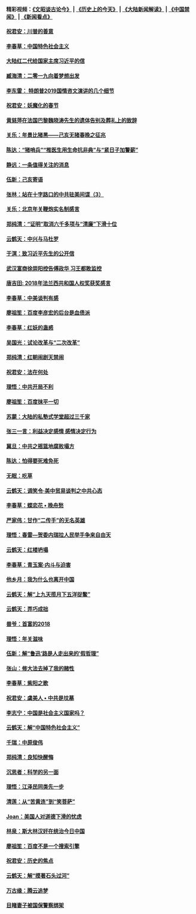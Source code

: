 #### 精彩视频：[《文昭谈古论今》](http://45.32.25.56/wenzhao) | [《历史上的今天》](http://45.32.25.56/today-in-history) | [《大陆新闻解读》](http://45.32.25.56/ntdtv-comedy) | [《中国禁闻》](http://45.32.25.56/ntdtv-news) | [《新闻看点》](http://45.32.25.56/news-insight) 

 #### [祝君安：川普的善意](../pages/nsc993/n11032077.md?t=02090031) 

#### [李春草：中国特色社会主义](../pages/nsc993/n11032132.md?t=02090031) 

#### [大陆红二代给国家主席习近平的信](../pages/nsc993/n11031995.md?t=02090031) 

#### [臧海清：二零一九向着梦想出发](../pages/nsc993/n11031959.md?t=02090031) 

#### [李东雷： 特朗普2019国情咨文演讲的几个细节](../pages/nsc993/n11031943.md?t=02090031) 

#### [祝君安：妖魔化的春节](../pages/nsc993/n11031747.md?t=02090031) 

#### [黄慈萍在法国巴黎魏晓涛先生的遗体告别及葬礼上的致辞](../pages/nsc993/n11031419.md?t=02090031) 

#### [关乐：年景比猪黑——己亥无猪春晚之征兆](../pages/nsc993/n11031494.md?t=02090031) 

#### [陈达：“猪哨兵”“推医生用生命抗非典”与“紧日子加警薪”](../pages/nsc993/n11027746.md?t=02090031) 

#### [静远：一条值得关注的消息](../pages/nsc993/n11024470.md?t=02090031) 

#### [伍新：己亥寄语](../pages/nsc993/n11024543.md?t=02090031) 

#### [张林：站在十字路口的中共驻美间谍（3）](../pages/nsc993/n11023043.md?t=02090031) 

#### [关乐：北京年关鞭炮实名制感言](../pages/nsc993/n11022630.md?t=02090031) 

#### [郑纯清：“证明”取消六千多项与“清廉”下滑十位](../pages/nsc993/n11022638.md?t=02090031) 

#### [云鹤天：中兴与马杜罗](../pages/nsc993/n11022620.md?t=02090031) 

#### [于溟：致习近平先生的公开信](../pages/nsc993/n11022593.md?t=02090031) 

#### [武汉富商徐崇阳控告傅政华 习王都敢监控](../pages/nsc993/n11022212.md?t=02090031) 

#### [唐吉田: 2018年法兰西共和国人权奖获奖感言](../pages/nsc993/n11021537.md?t=02090031) 

#### [李春草：中美谈判有感](../pages/nsc993/n11019776.md?t=02090031) 

#### [廖祖笙：百度李彦宏的后台是血债派](../pages/nsc993/n11019767.md?t=02090031) 

#### [李春草：红妖的蛊惑](../pages/nsc993/n11017095.md?t=02090031) 

#### [吴国光：试论改革与“二次改革”](../pages/nsc993/n11017055.md?t=02090031) 

#### [郑纯清：红朝闹剧天禁闹](../pages/nsc993/n11017030.md?t=02090031) 

#### [祝君安：法在何处](../pages/nsc993/n11017021.md?t=02090031) 

#### [理悟：中共开局不利](../pages/nsc993/n11016938.md?t=02090031) 

#### [廖祖笙：百度抹平一切](../pages/nsc993/n11014925.md?t=02090031) 

#### [苏蒙：大陆的私塾式学堂超过三千家](../pages/nsc993/n11014334.md?t=02090031) 

#### [张三一言：利益决定感情 感情决定行为](../pages/nsc993/n11012463.md?t=02090031) 

#### [冀旦：中共之摇篮地腐败塌方](../pages/nsc993/n11009533.md?t=02090031) 

#### [陈达：怕得要死难免死](../pages/nsc993/n11009520.md?t=02090031) 

#### [无眠：吃草](../pages/nsc993/n11007940.md?t=02090031) 

#### [云鹤天：调笑令‧美中贸易谈判之中共心态](../pages/nsc993/n11007670.md?t=02090031) 

#### [李春草：蝶恋花  •  晚舟愁](../pages/nsc993/n11006605.md?t=02090031) 

#### [严家伟：甘作“二传手”的无名英雄](../pages/nsc993/n11005340.md?t=02090031) 

#### [理悟：春雷—贺委内瑞拉人民举手争来自由天](../pages/nsc993/n11005334.md?t=02090031) 

#### [云鹤天：红楼坍塌](../pages/nsc993/n11005318.md?t=02090031) 

#### [李春草：青玉案·内斗与迫害](../pages/nsc993/n11005306.md?t=02090031) 

#### [他乡月：我为什么也离开中国](../pages/nsc993/n11003553.md?t=02090031) 

#### [云鹤天：解“上九天揽月下五洋捉鳖”](../pages/nsc993/n11000750.md?t=02090031) 

#### [云鹤天：弄巧成拙](../pages/nsc993/n11000722.md?t=02090031) 

#### [兽爷：首富的2018](../pages/nsc993/n11000693.md?t=02090031) 

#### [理悟：年关滋味](../pages/nsc993/n10998847.md?t=02090031) 

#### [伍新：解“鲁迅‘路是人走出来的’假哲理”](../pages/nsc993/n10998777.md?t=02090031) 

#### [张山：修大法去掉了我的赌性](../pages/nsc993/n10997702.md?t=02090031) 

#### [李春草：紫阳之歌](../pages/nsc993/n10997679.md?t=02090031) 

#### [祝君安：虞美人 • 中共是坟墓](../pages/nsc993/n10996090.md?t=02090031) 

#### [李志宁：中国是社会主义国家吗？](../pages/nsc993/n10996097.md?t=02090031) 

#### [云鹤天：解“中国特色社会主义”](../pages/nsc993/n10996043.md?t=02090031) 

#### [千瑞：中原俊伟](../pages/nsc993/n10995401.md?t=02090031) 

#### [郑纯清：良知快醒悔](../pages/nsc993/n10995385.md?t=02090031) 

#### [沉思者：科学的另一面](../pages/nsc993/n10996074.md?t=02090031) 

#### [理悟：江泽民同类先一步](../pages/nsc993/n10995378.md?t=02090031) 

#### [清莲：从“苦黄连”到“笑菩萨”](../pages/nsc993/n10995466.md?t=02090031) 

#### [Joan：美国人对道德下滑的忧虑](../pages/nsc993/n10995424.md?t=02090031) 

#### [林泉：斯大林汉奸在统治今日中国](../pages/nsc993/n10995210.md?t=02090031) 

#### [廖祖笙：百度不是一个搜索引擎](../pages/nsc993/n10994961.md?t=02090031) 

#### [祝君安：历史的焦点](../pages/nsc993/n10994925.md?t=02090031) 

#### [云鹤天：解“摸著石头过河”](../pages/nsc993/n10993325.md?t=02090031) 

#### [万古缘：腾云追梦](../pages/nsc993/n10993120.md?t=02090031) 

#### [目睹妻子被国保警察绑架](../pages/nsc993/n10991525.md?t=02090031) 

